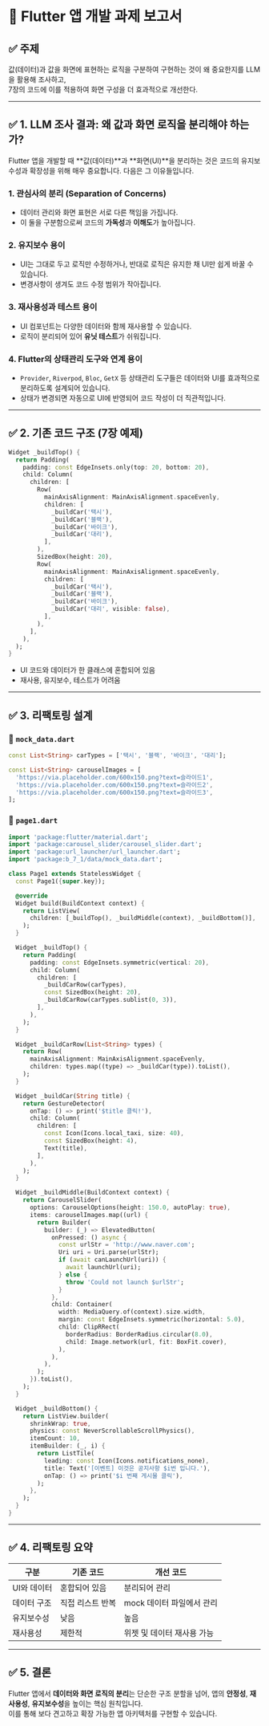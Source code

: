 
# 📱 Flutter 앱 개발 과제 보고서

## ✅ 주제
값(데이터)과 값을 화면에 표현하는 로직을 구분하여 구현하는 것이 왜 중요한지를 LLM을 활용해 조사하고,  
7장의 코드에 이를 적용하여 화면 구성을 더 효과적으로 개선한다.

---

## ✅ 1. LLM 조사 결과: 왜 값과 화면 로직을 분리해야 하는가?

Flutter 앱을 개발할 때 **값(데이터)**과 **화면(UI)**을 분리하는 것은 코드의 유지보수성과 확장성을 위해 매우 중요합니다. 다음은 그 이유들입니다.

### 1. 관심사의 분리 (Separation of Concerns)
- 데이터 관리와 화면 표현은 서로 다른 책임을 가집니다.
- 이 둘을 구분함으로써 코드의 **가독성**과 **이해도**가 높아집니다.

### 2. 유지보수 용이
- UI는 그대로 두고 로직만 수정하거나, 반대로 로직은 유지한 채 UI만 쉽게 바꿀 수 있습니다.
- 변경사항이 생겨도 코드 수정 범위가 작아집니다.

### 3. 재사용성과 테스트 용이
- UI 컴포넌트는 다양한 데이터와 함께 재사용할 수 있습니다.
- 로직이 분리되어 있어 **유닛 테스트**가 쉬워집니다.

### 4. Flutter의 상태관리 도구와 연계 용이
- `Provider`, `Riverpod`, `Bloc`, `GetX` 등 상태관리 도구들은 데이터와 UI를 효과적으로 분리하도록 설계되어 있습니다.
- 상태가 변경되면 자동으로 UI에 반영되어 코드 작성이 더 직관적입니다.

---

## ✅ 2. 기존 코드 구조 (7장 예제)

```dart
Widget _buildTop() {
  return Padding(
    padding: const EdgeInsets.only(top: 20, bottom: 20),
    child: Column(
      children: [
        Row(
          mainAxisAlignment: MainAxisAlignment.spaceEvenly,
          children: [
            _buildCar('택시'),
            _buildCar('블랙'),
            _buildCar('바이크'),
            _buildCar('대리'),
          ],
        ),
        SizedBox(height: 20),
        Row(
          mainAxisAlignment: MainAxisAlignment.spaceEvenly,
          children: [
            _buildCar('택시'),
            _buildCar('블랙'),
            _buildCar('바이크'),
            _buildCar('대리', visible: false),
          ],
        ),
      ],
    ),
  );
}
```

- UI 코드와 데이터가 한 클래스에 혼합되어 있음
- 재사용, 유지보수, 테스트가 어려움

---

## ✅ 3. 리팩토링 설계

### 📁 `mock_data.dart`

```dart
const List<String> carTypes = ['택시', '블랙', '바이크', '대리'];

const List<String> carouselImages = [
  'https://via.placeholder.com/600x150.png?text=슬라이드1',
  'https://via.placeholder.com/600x150.png?text=슬라이드2',
  'https://via.placeholder.com/600x150.png?text=슬라이드3',
];
```

### 📄 `page1.dart`

```dart
import 'package:flutter/material.dart';
import 'package:carousel_slider/carousel_slider.dart';
import 'package:url_launcher/url_launcher.dart';
import 'package:b_7_1/data/mock_data.dart';

class Page1 extends StatelessWidget {
  const Page1({super.key});

  @override
  Widget build(BuildContext context) {
    return ListView(
      children: [_buildTop(), _buildMiddle(context), _buildBottom()],
    );
  }

  Widget _buildTop() {
    return Padding(
      padding: const EdgeInsets.symmetric(vertical: 20),
      child: Column(
        children: [
          _buildCarRow(carTypes),
          const SizedBox(height: 20),
          _buildCarRow(carTypes.sublist(0, 3)),
        ],
      ),
    );
  }

  Widget _buildCarRow(List<String> types) {
    return Row(
      mainAxisAlignment: MainAxisAlignment.spaceEvenly,
      children: types.map((type) => _buildCar(type)).toList(),
    );
  }

  Widget _buildCar(String title) {
    return GestureDetector(
      onTap: () => print('$title 클릭!'),
      child: Column(
        children: [
          const Icon(Icons.local_taxi, size: 40),
          const SizedBox(height: 4),
          Text(title),
        ],
      ),
    );
  }

  Widget _buildMiddle(BuildContext context) {
    return CarouselSlider(
      options: CarouselOptions(height: 150.0, autoPlay: true),
      items: carouselImages.map((url) {
        return Builder(
          builder: (_) => ElevatedButton(
            onPressed: () async {
              const urlStr = 'http://www.naver.com';
              Uri uri = Uri.parse(urlStr);
              if (await canLaunchUrl(uri)) {
                await launchUrl(uri);
              } else {
                throw 'Could not launch $urlStr';
              }
            },
            child: Container(
              width: MediaQuery.of(context).size.width,
              margin: const EdgeInsets.symmetric(horizontal: 5.0),
              child: ClipRRect(
                borderRadius: BorderRadius.circular(8.0),
                child: Image.network(url, fit: BoxFit.cover),
              ),
            ),
          ),
        );
      }).toList(),
    );
  }

  Widget _buildBottom() {
    return ListView.builder(
      shrinkWrap: true,
      physics: const NeverScrollableScrollPhysics(),
      itemCount: 10,
      itemBuilder: (_, i) {
        return ListTile(
          leading: const Icon(Icons.notifications_none),
          title: Text('[이벤트] 이것은 공지사항 $i번 입니다.'),
          onTap: () => print('$i 번째 게시물 클릭'),
        );
      },
    );
  }
}
```

---

## ✅ 4. 리팩토링 요약

| 구분           | 기존 코드                      | 개선 코드                                |
|----------------|--------------------------------|-------------------------------------------|
| UI와 데이터   | 혼합되어 있음                 | 분리되어 관리                              |
| 데이터 구조   | 직접 리스트 반복              | mock 데이터 파일에서 관리                 |
| 유지보수성     | 낮음                          | 높음                                       |
| 재사용성       | 제한적                        | 위젯 및 데이터 재사용 가능                 |

---

## ✅ 5. 결론

Flutter 앱에서 **데이터와 화면 로직의 분리**는 단순한 구조 분할을 넘어,
앱의 **안정성**, **재사용성**, **유지보수성**을 높이는 핵심 원칙입니다.  
이를 통해 보다 견고하고 확장 가능한 앱 아키텍처를 구현할 수 있습니다.
